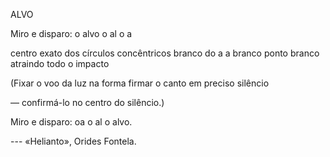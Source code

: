 ALVO

Miro e disparo:
o alvo
o al
o a

centro exato dos círculos
concêntricos
branco do a
a branco
ponto
branco
atraindo todo o impacto

(Fixar o voo
da luz na
forma
firmar o canto
em preciso
silêncio

— confirmá-lo no centro
do silêncio.)

Miro e disparo:
oa
o al
o alvo.

 --- «Helianto», Orides Fontela.